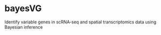 # bayesVG

Identify variable genes in scRNA-seq and spatial transcriptomics data using Bayesian inference
